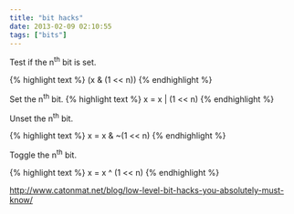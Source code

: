 ```yaml
---
title: "bit hacks"
date: 2013-02-09 02:10:55
tags: ["bits"]
---
```


<p>
Test if the n<sup>th</sup> bit is set.

{% highlight text %}
(x & (1 << n))
{% endhighlight %}
</p>

<p>
Set the n<sup>th</sup> bit.
{% highlight text %}
x = x | (1 << n)
{% endhighlight %}
</p>

<p>
Unset the n<sup>th</sup> bit.

{% highlight text %}
x = x & ~(1 << n)
{% endhighlight %}
</p>

<p>
Toggle the n<sup>th</sup> bit.

{% highlight text %}
x = x ^ (1 << n)
{% endhighlight %}
</p>


<p>
<a href="http://www.catonmat.net/blog/low-level-bit-hacks-you-absolutely-must-know/">http://www.catonmat.net/blog/low-level-bit-hacks-you-absolutely-must-know/</a>
</p>
